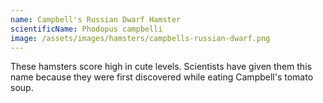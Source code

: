 ```yaml
---
name: Campbell's Russian Dwarf Hamster
scientificName: Phodopus campbelli
image: /assets/images/hamsters/campbells-russian-dwarf.png
---
```

These hamsters score high in cute levels. Scientists have given them this name because they were first discovered while eating Campbell's tomato soup.
